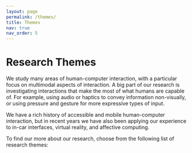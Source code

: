 ```yaml
---
layout: page
permalink: /themes/
title: Themes
nav: true
nav_order: 5
---
```


<h1>Research Themes</h1>

We study many areas of human-computer interaction, with a particular focus on multimodal aspects of interaction. A big part of our research is investigating interactions that make the most of what humans are capable of. For example, using audio or haptics to convey information non-visually, or using pressure and gesture for more expressive types of input.

We have a rich history of accessible and mobile human-computer interaction, but in recent years we have also been applying our experience to in-car interfaces, virtual reality, and affective computing.

To find our more about our research, choose from the following list of research themes: